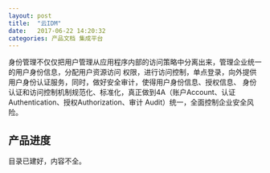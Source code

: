 ```yaml
---
layout: post
title:  "云IDM"
date:   2017-06-22 14:20:32
categories: 产品文档 集成平台
---
```


身份管理不仅仅把用户管理从应用程序内部的访问策略中分离出来，管理企业统一的用户身份信息，分配用户资源访问
权限，进行访问控制，单点登录，向外提供用户身份认证服务，同时，做好安全审计，使得用户身份信息、授权信息、
身份认证和访问控制机制规范化、标准化，真正做到4A（账户Account、认证Authentication、授权Authorization、审计
Audit）统一，全面控制企业安全风险。


## 产品进度

目录已建好，内容不全。
